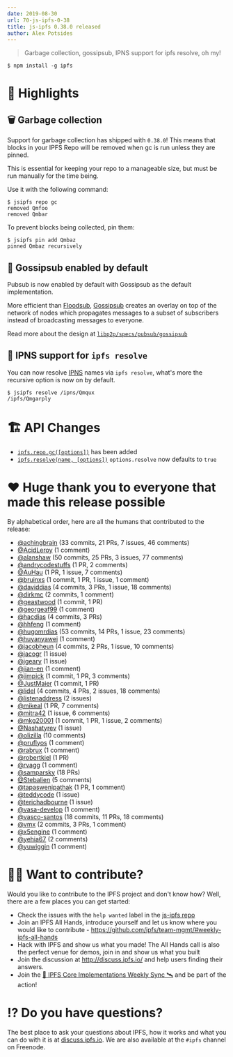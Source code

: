 ```yaml
---
date: 2019-08-30
url: 70-js-ipfs-0-38
title: js-ipfs 0.38.0 released
author: Alex Potsides
---
```


> Garbage collection, gossipsub, IPNS support for ipfs resolve, oh my!

```console
$ npm install -g ipfs
```

# 🔦 Highlights

## 🗑️ Garbage collection

Support for garbage collection has shipped with `0.38.0`! This means that blocks in your IPFS Repo will be removed when gc is run unless they are pinned.

This is essential for keeping your repo to a manageable size, but must be run manually for the time being.

Use it with the following command:

```console
$ jsipfs repo gc
removed Qmfoo
removed Qmbar
```

To prevent blocks being collected, pin them:

```console
$ jsipfs pin add Qmbaz
pinned Qmbaz recursively
```

## 💬 Gossipsub enabled by default

Pubsub is now enabled by default with Gossipsub as the default implementation.

More efficient than [Floodsub](https://github.com/libp2p/js-libp2p-floodsub), [Gossipsub](https://github.com/ChainSafe/gossipsub-js) creates an overlay on top of the network of nodes which propagates messages to a subset of subscribers instead of broadcasting messages to everyone.

Read more about the design at [`libp2p/specs/pubsub/gossipsub`](https://github.com/libp2p/specs/tree/master/pubsub/gossipsub)

## 📛 IPNS support for `ipfs resolve`

You can now resolve [IPNS](https://docs.ipfs.io/guides/concepts/ipns/) names via `ipfs resolve`, what's more the recursive option is now on by default.

```console
$ jsipfs resolve /ipns/Qmqux
/ipfs/Qmgarply
```

# 🏗 API Changes

* [`ipfs.repo.gc([options])`](https://github.com/ipfs/interface-js-ipfs-core/blob/master/SPEC/REPO.md#repogc) has been added
* [`ipfs.resolve(name, [options])`](https://github.com/ipfs/interface-js-ipfs-core/blob/master/SPEC/MISCELLANEOUS.md#resolve) `options.resolve` now defaults to `true`

# ❤️ Huge thank you to everyone that made this release possible

By alphabetical order, here are all the humans that contributed to the release:

* [@achingbrain](https://github.com/achingbrain) (33 commits, 21 PRs, 7 issues, 46 comments)
* [@AcidLeroy](https://github.com/AcidLeroy) (1 comment)
* [@alanshaw](https://github.com/alanshaw) (50 commits, 25 PRs, 3 issues, 77 comments)
* [@andrycodestuffs](https://github.com/andrycodestuffs) (1 PR, 2 comments)
* [@AuHau](https://github.com/AuHau) (1 PR, 1 issue, 7 comments)
* [@bruinxs](https://github.com/bruinxs) (1 commit, 1 PR, 1 issue, 1 comment)
* [@daviddias](https://github.com/daviddias) (4 commits, 3 PRs, 1 issue, 18 comments)
* [@dirkmc](https://github.com/dirkmc) (2 commits, 1 comment)
* [@geastwood](https://github.com/geastwood) (1 commit, 1 PR)
* [@georgeaf99](https://github.com/georgeaf99) (1 comment)
* [@hacdias](https://github.com/hacdias) (4 commits, 3 PRs)
* [@hhfeng](https://github.com/hhfeng) (1 comment)
* [@hugomrdias](https://github.com/hugomrdias) (53 commits, 14 PRs, 1 issue, 23 comments)
* [@huyanyawei](https://github.com/huyanyawei) (1 comment)
* [@jacobheun](https://github.com/jacobheun) (4 commits, 2 PRs, 1 issue, 10 comments)
* [@jacogr](https://github.com/jacogr) (1 issue)
* [@jgeary](https://github.com/jgeary) (1 issue)
* [@jian-en](https://github.com/jian-en) (1 comment)
* [@jimpick](https://github.com/jimpick) (1 commit, 1 PR, 3 comments)
* [@JustMaier](https://github.com/JustMaier) (1 commit, 1 PR)
* [@lidel](https://github.com/lidel) (4 commits, 4 PRs, 2 issues, 18 comments)
* [@listenaddress](https://github.com/listenaddress) (2 issues)
* [@mikeal](https://github.com/mikeal) (1 PR, 7 comments)
* [@mitra42](https://github.com/mitra42) (1 issue, 6 comments)
* [@mkg20001](https://github.com/mkg20001) (1 commit, 1 PR, 1 issue, 2 comments)
* [@Nashatyrev](https://github.com/Nashatyrev) (1 issue)
* [@olizilla](https://github.com/olizilla) (10 comments)
* [@pruflyos](https://github.com/pruflyos) (1 comment)
* [@rabrux](https://github.com/rabrux) (1 comment)
* [@robertkiel](https://github.com/robertkiel) (1 PR)
* [@rvagg](https://github.com/rvagg) (1 comment)
* [@samparsky](https://github.com/samparsky) (18 PRs)
* [@Stebalien](https://github.com/Stebalien) (5 comments)
* [@tapaswenipathak](https://github.com/tapaswenipathak) (1 PR, 1 comment)
* [@teddycode](https://github.com/teddycode) (1 issue)
* [@terichadbourne](https://github.com/terichadbourne) (1 issue)
* [@vasa-develop](https://github.com/vasa-develop) (1 comment)
* [@vasco-santos](https://github.com/vasco-santos) (18 commits, 11 PRs, 18 comments)
* [@vmx](https://github.com/vmx) (2 commits, 3 PRs, 1 comment)
* [@x5engine](https://github.com/x5engine) (1 comment)
* [@yehia67](https://github.com/yehia67) (2 comments)
* [@yuwiggin](https://github.com/yuwiggin) (1 comment)

# 🙌🏽 Want to contribute?

Would you like to contribute to the IPFS project and don't know how? Well, there are a few places you can get started:

- Check the issues with the `help wanted` label in the [js-ipfs repo](https://github.com/ipfs/js-ipfs/issues?q=is%3Aopen+is%3Aissue+label%3A%22help+wanted%22)
- Join an IPFS All Hands, introduce yourself and let us know where you would like to contribute - https://github.com/ipfs/team-mgmt/#weekly-ipfs-all-hands
- Hack with IPFS and show us what you made! The All Hands call is also the perfect venue for demos, join in and show us what you built
- Join the discussion at http://discuss.ipfs.io/ and help users finding their answers.
- Join the [🚀 IPFS Core Implementations Weekly Sync 🛰](https://github.com/ipfs/team-mgmt/issues/992) and be part of the action!

# ⁉️ Do you have questions?

The best place to ask your questions about IPFS, how it works and what you can do with it is at [discuss.ipfs.io](http://discuss.ipfs.io). We are also available at the `#ipfs` channel on Freenode.
